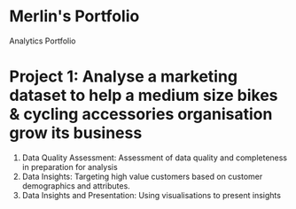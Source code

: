 # Merlin's Portfolio
Analytics Portfolio
# Project 1: Analyse a marketing dataset to help a medium size bikes & cycling accessories organisation grow its business
1. Data Quality Assessment: Assessment of data quality and completeness in preparation for analysis
2. Data Insights: Targeting high value customers based on customer demographics and attributes.
3. Data Insights and Presentation: Using visualisations to present insights
